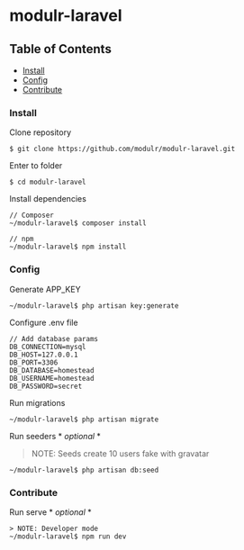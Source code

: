 # modulr-laravel

## Table of Contents

- [Install](#install)
- [Config](#config)
- [Contribute](#contribute)


### Install

Clone repository
```
$ git clone https://github.com/modulr/modulr-laravel.git
```

Enter to folder
```
$ cd modulr-laravel
```

Install dependencies
```
// Composer
~/modulr-laravel$ composer install

// npm
~/modulr-laravel$ npm install
```


### Config

Generate APP_KEY
```
~/modulr-laravel$ php artisan key:generate
```

Configure .env file
```
// Add database params
DB_CONNECTION=mysql
DB_HOST=127.0.0.1
DB_PORT=3306
DB_DATABASE=homestead
DB_USERNAME=homestead
DB_PASSWORD=secret
```

Run migrations
```
~/modulr-laravel$ php artisan migrate
```

Run seeders * *optional* *
> NOTE: Seeds create 10 users fake with gravatar

```
~/modulr-laravel$ php artisan db:seed
```


### Contribute

Run serve * *optional* *
```
> NOTE: Developer mode
~/modulr-laravel$ npm run dev
```
